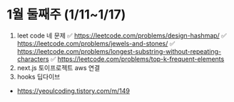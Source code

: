 # 1월 둘째주 (1/11~1/17)

1. leet code 네 문제
 ✅ https://leetcode.com/problems/design-hashmap/
 ✅ https://leetcode.com/problems/jewels-and-stones/
 ✅ https://leetcode.com/problems/longest-substring-without-repeating-characters
 ✅ https://leetcode.com/problems/top-k-frequent-elements
2. next.js 토이프로젝트 aws 연결
3. hooks 딥다이브
- https://yeoulcoding.tistory.com/m/149